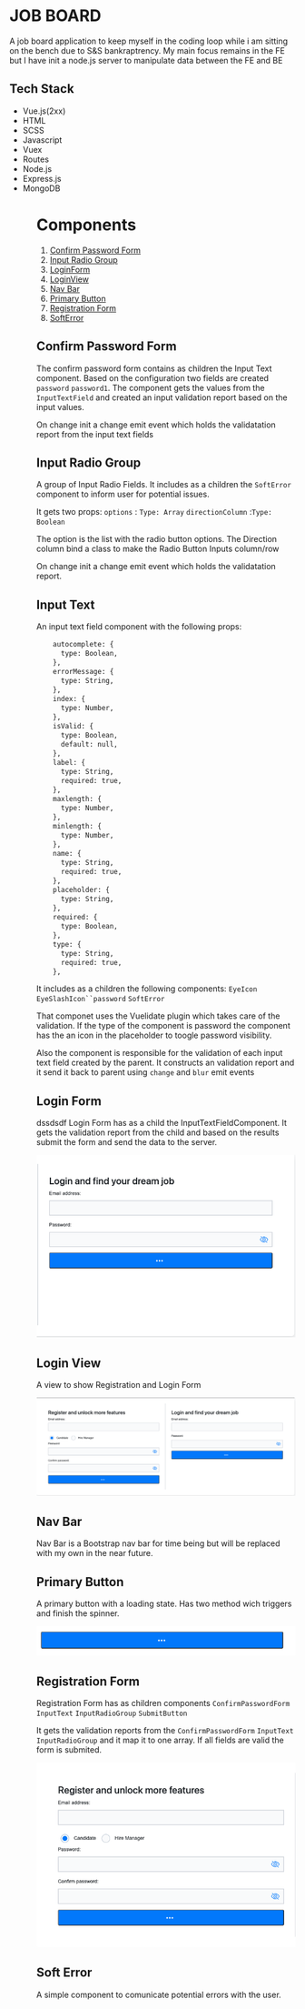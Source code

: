 <h1> JOB BOARD </h1>
<p>A job board application to keep myself in the coding loop while i am sitting on the bench due to S&S bankraptrency. My main focus remains in the FE but I have init a node.js server to manipulate data between the FE and BE</p>
<h2>Tech Stack</h2>
<ul>
<li>Vue.js(2xx)</li>
<li>HTML</li>
<li>SCSS</li>
<li>Javascript</li>
<li>Vuex</li>
<li>Routes</li>
<li>Node.js</li>
<li>Express.js</li>
<li>MongoDB</li>
<ul>

# Components
1. [Confirm Password Form](#comp1)
2. [Input Radio Group](#comp2)
3. [LoginForm](#comp3)
4. [LoginView](#comp4)
5. [Nav Bar](#comp5)
6. [Primary Button](#comp6)
7. [Registration Form](#comp7)
8. [SoftError](#comp8)



## Confirm Password Form <a name="comp1"></a>
The confirm password form contains as children the Input Text component. Based on the configuration two fields are created `password` `password1`.
The component gets the values from the `InputTextField` and created an input validation report based on the input values.

On change init a change emit event which holds the validatation report from the input text fields

## Input Radio Group <a name="comp2"></a>
A group of Input Radio Fields. It includes as a children the `SoftError` component to inform user for potential issues.

It gets two props:
`options` :  `Type: Array` 
`directionColumn` :`Type: Boolean`

The option is the list with the radio button options.
The Direction column bind a class to make the Radio Button Inputs column/row

On change init a change emit event which holds the validatation report.


## Input Text <a name="comp3"></a>

An input text field component with the following props:
```
    autocomplete: {
      type: Boolean,
    },
    errorMessage: {
      type: String,
    },
    index: {
      type: Number,
    },
    isValid: {
      type: Boolean,
      default: null,
    },
    label: {
      type: String,
      required: true,
    },
    maxlength: {
      type: Number,
    },
    minlength: {
      type: Number,
    },
    name: {
      type: String,
      required: true,
    },
    placeholder: {
      type: String,
    },
    required: {
      type: Boolean,
    },
    type: {
      type: String,
      required: true,
    },
```

It includes as a children the following components: `EyeIcon` `EyeSlashIcon``password` `SoftError`

That componet uses the Vuelidate plugin which takes care of the validation. If the type of the component is password the component has the an icon in the placeholder 
to toogle password visibility. 

Also the component is responsible for the validation of each input text field created by the parent. It constructs an validation report and it send it back to parent using
`change` and `blur` emit events

## Login Form <a name="comp4"></a>
dssdsdf
Login Form has as a child the InputTextFieldComponent. It gets the validation report from the child and based on the results submit the form and send the data to the server.

![Screenshot](/Screenshots/login_form.png)



## Login View <a name="comp5"></a>
A view to show Registration and Login Form 

![Screenshot](/Screenshots/login_view1.png)

## Nav Bar <a name="comp6"></a>
Nav Bar is a Bootstrap nav bar for time being but will be replaced with my own in the near future.
## Primary Button <a name="comp7"></a>
A primary button with a loading state. Has two method wich triggers and finish the spinner.

![Screenshot](/Screenshots/primary_button.png)

## Registration Form <a name="comp8"></a>

Registration Form has as children components `ConfirmPasswordForm` `InputText` `InputRadioGroup` `SubmitButton` 

It gets the validation reports from the `ConfirmPasswordForm` `InputText` `InputRadioGroup` and it map it to one array.
If all fields are valid the form is submited.

![Screenshot](/Screenshots/registration_form.png)

## Soft Error <a name="comp9"></a>
A simple component to comunicate potential errors with the user.

